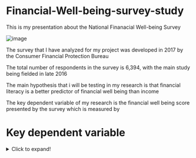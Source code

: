 # Financial-Well-being-survey-study
This is my presentation about the National Finanacial Well-being Survey

![image](https://user-images.githubusercontent.com/74316333/99918044-98bc3880-2d14-11eb-9390-48670dd9bb20.png)

The survey that I have analyzed for my project was developed in 2017 by the Consumer Financial Protection Bureau

The total number of respondents in the survey is 6,394, with the main study being fielded in late 2016

The main hypothesis that i will be testing in my research is that financial literacy is a better predictor of financial well being than income

The key dependent variable of my research is the financial well being score presented by the survey which is measured by

# Key dependent variable
<details>
  <summary>Click to expand!</summary>
  

</details>
